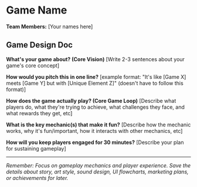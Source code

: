 # Game Name

**Team Members:** [Your names here]

## Game Design Doc

**What's your game about? (Core Vision)**
[Write 2-3 sentences about your game's core concept]

**How would you pitch this in one line?**
[example format: "It's like [Game X] meets [Game Y] but with [Unique Element Z]" (doesn't have to follow this format)]

**How does the game actually play? (Core Game Loop)**
[Describe what players do, what they're trying to achieve, what challenges they face, and what rewards they get, etc]

**What is the key mechanic(s) that make it fun?**
[Describe how the mechanic works, why it's fun/important, how it interacts with other mechanics, etc]

**How will you keep players engaged for 30 minutes?**
[Describe your plan for sustaining gameplay]

---
*Remember: Focus on gameplay mechanics and player experience. Save the details about story, art style, sound design, UI flowcharts, marketing plans, or achievements for later.*
